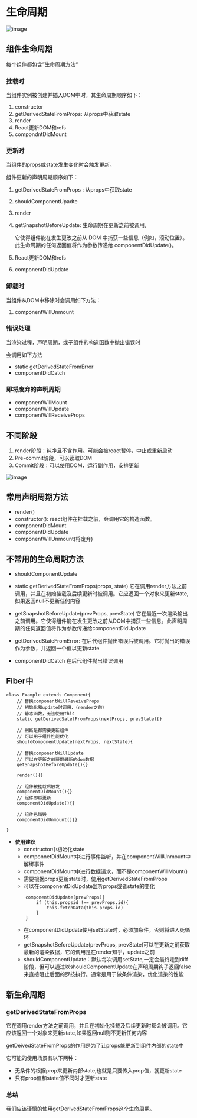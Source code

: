 # 生命周期

![image](../images/react-live.png)

## 组件生命周期
每个组件都包含”生命周期方法“

### 挂载时
当组件实例被创建并插入DOM中时，其生命周期顺序如下：
1. constructor
2. getDerivedStateFromProps:  从props中获取state
3. render
4. React更新DOM和refs
5. compondntDidMount

### 更新时
当组件的props或state发生变化时会触发更新。

组件更新的声明周期顺序如下：
1. getDerivedStateFromProps :  从props中获取state
2. shouldComponentUpadte
3. render
4. getSnapshotBeforeUpdate: 生命周期在更新之前被调用,

   它使得组件能在发生更改之前从 DOM 中捕获一些信息（例如，滚动位置）。此生命周期的任何返回值将作为参数传递给 componentDidUpdate()。
5. React更新DOM和refs
6. componentDidUpdate

### 卸载时
当组件从DOM中移除时会调用如下方法：

1. componentWillUnmount

### 错误处理

当渲染过程，声明周期，或子组件的构造函数中抛出错误时

会调用如下方法
- static getDerivedStateFromError
- componentDidCatch


### 即将废弃的声明周期

- componentWillMount
- componentWillUpdate
- componentWillReceiveProps

## 不同阶段
1. render阶段：纯净且不含作用。可能会被react暂停，中止或重新启动
2. Pre-commit阶段，可以读取DOM
3. Commit阶段：可以使用DOM，运行副作用，安排更新

![image](../images/react-live.png)

## 常用声明周期方法
- render()
- constructor(): react组件在挂载之前，会调用它的构造函数。
- componentDidMount
- componentDidUpdate
- componentWillUnmount(将废弃)

## 不常用的生命周期方法
- shouldComponentUpdate
- static getDerivedStateFromProps(props, state)
    它在调用render方法之前调用，并且在初始挂载及后续更新时被调用。它应返回一个对象来更新state,如果返回null不更新任何内容

- getSnapshotBeforeUpdate(prevProps, prevState)
    它在最近一次渲染输出之前调用。它使得组件能在发生更改之前从DOM中捕获一些信息。此声明周期的任何返回值将作为参数传递给componentDidUpdate
- getDerivedStateFromError:
    在后代组件抛出错误后被调用。它将抛出的错误作为参数，并返回一个值以更新state

- componentDidCatch
    在后代组件抛出错误调用

## Fiber中
```
class Example extends Component{
    // 替换componentWillReveiveProps
    // 初始化和update时调用，（render之前）
    // 静态函数，无法使用this
    static getDerivedSatetFromProps(nextProps, prevState){}

    // 判断是都需要更新组件
    // 可以用于组件性能优化
    shouldComponentUpdate(nextProps, nextState){

    // 替换componentWillUpdate
    // 可以在更新之前获取最新的dom数据
    getSnapshotBeforeUpdate(){}
    
    render(){}
    
    // 组件被挂载后触发
    componentDidMount(){}
    // 组件即将更新
    componentDidUpdate(){}

    // 组件已销毁
    componentDidUnmount(){}
    
}
```
- **使用建议**
    - constructor中初始化state
    - componnetDidMount中进行事件监听，并在componentWillUnmount中解绑事件
    - componentDidMount中进行数据请求，而不是componentWillMount()
    - 需要根据props更新state时，使用getDerivedStateFromProps
    - 可以在componentDidUpdate监听props或者state的变化
    ```
        componentDidUpdate(prevProps){
            if (this.propsid !== prevProps.id){
                this.fetchData(this.props.id)
            }
        }
    ```
    - 在componentDidUpdate使用setState时，必须加条件，否则将进入死循环
    - getSnapshotBeforeUpdate(prevProps, prevState)可以在更新之前获取最新的渲染数据，它的调用是在render知乎，update之前
    - shouldComponentUpdate：默认每次调用setState,一定会最终走到diff阶段，但可以通过以shouldComponentUpdate在声明周期钩子返回false来直接阻止后面的罗技执行。通常是用于做条件渲染，优化渲染的性能

## 新生命周期
### getDerivedStateFromProps

它在调用render方法之前调用，并且在初始化挂载及后续更新时都会被调用。它应该返回一个对象来更新state,如果返回null则不更新任何内容

getDeivedStateFromProps的作用是为了让props能更新到组件内部的state中

它可能的使用场景有以下两种：
- 无条件的根据prop来更新内部state,也就是只要传入prop值，就更新state
- 只有prop值和state值不同时才更新state

### 总结
我们应该谨慎的使用getDerivedStateFromProps这个生命周期。

